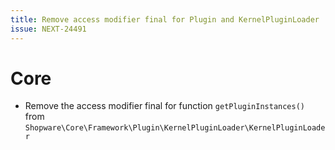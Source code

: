 ```yaml
---
title: Remove access modifier final for Plugin and KernelPluginLoader
issue: NEXT-24491
---
```

# Core
* Remove the access modifier final for function `getPluginInstances()` from `Shopware\Core\Framework\Plugin\KernelPluginLoader\KernelPluginLoader`
